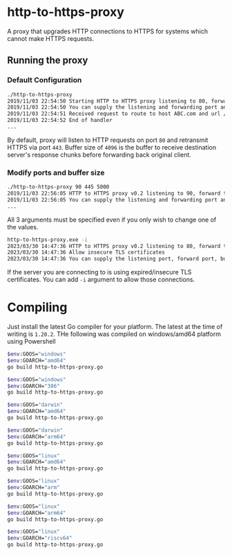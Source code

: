 # http-to-https-proxy
A proxy that upgrades HTTP connections to HTTPS for systems which cannot make HTTPS requests.

## Running the proxy

### Default Configuration

```bash
./http-to-https-proxy 
2019/11/03 22:54:50 Starting HTTP to HTTPS proxy listening to 80, forward to 443 with listening buffer 5000
2019/11/03 22:54:50 You can supply the listening and forwarding port and buffer size as 3 command line arguments
2019/11/03 22:54:51 Received request to route to host ABC.com and url /api/endpoint
2019/11/03 22:54:52 End of handler
...
```

By default, proxy will listen to HTTP requests on port `80` and retransmit HTTPS via port `443`. Buffer size of `4096` is the buffer to receive destination server's response chunks before forwarding back original client.

### Modify ports and buffer size

```bash
./http-to-https-proxy 90 445 5000
2019/11/03 22:56:05 HTTP to HTTPS proxy v0.2 listening to 90, forward to 445 with listening buffer 5000
2019/11/03 22:56:05 You can supply the listening and forwarding port and buffer size as 3 command line arguments
...
```
All 3 arguments must be specified even if you only wish to change one of the values.

```bash
http-to-https-proxy.exe -i
2023/03/30 14:47:36 HTTP to HTTPS proxy v0.2 listening to 80, forward to 443 with listening buffer 4096
2023/03/30 14:47:36 Allow insecure TLS certificates
2023/03/30 14:47:36 You can supply the listening port, forward port, buffer size, insecure -i cert as command line args
```
If the server you are connecting to is using expired/insecure TLS certificates. You can add `-i` argument to allow those connections.

# Compiling

Just install the latest Go compiler for your platform. The latest at the time of writing is `1.20.2`. THe following was compiled on windows/amd64 platform using Powershell

```bash
$env:GOOS="windows"
$env:GOARCH="amd64"
go build http-to-https-proxy.go

$env:GOOS="windows"
$env:GOARCH="386"
go build http-to-https-proxy.go

$env:GOOS="darwin"
$env:GOARCH="amd64"
go build http-to-https-proxy.go

$env:GOOS="darwin"
$env:GOARCH="arm64"
go build http-to-https-proxy.go

$env:GOOS="linux"
$env:GOARCH="amd64"
go build http-to-https-proxy.go

$env:GOOS="linux"
$env:GOARCH="arm"
go build http-to-https-proxy.go

$env:GOOS="linux"
$env:GOARCH="arm64"
go build http-to-https-proxy.go

$env:GOOS="linux"
$env:GOARCH="riscv64"
go build http-to-https-proxy.go
```

